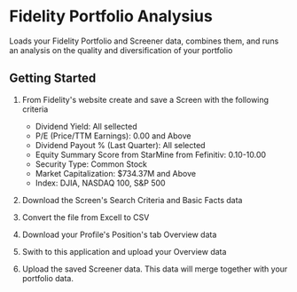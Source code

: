 # Fidelity Portfolio Analysius

Loads your Fidelity Portfolio and Screener data, combines them, and runs an analysis on the quality and diversification of your portfolio

## Getting Started

1. From Fidelity's website create and save a Screen with the following criteria
   * Dividend Yield: All sellected
   * P/E (Price/TTM Earnings): 0.00 and Above
   * Dividend Payout % (Last Quarter): All selected
   * Equity Summary Score from StarMine from Fefinitiv: 0.10-10.00
   * Security Type: Common Stock
   * Market Capitalization: $734.37M and Above
   * Index: DJIA, NASDAQ 100, S&P 500

2. Download the Screen's Search Criteria and Basic Facts data

3. Convert the file from Excell to CSV

4. Download your Profile's Position's tab Overview data

5. Swith to this application and upload your Overview data

6. Upload the saved Screener data.  This data will merge together with your portfolio data.